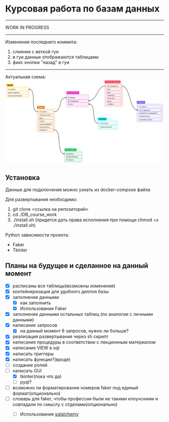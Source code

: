 # Курсовая работа по базам данных
****
WORK IN PROGRESS
****
Изменения последнего коммита:
1) слияние с веткой гуи
2) в гуи данные отображаются таблицами
3) фикс кнопки "назад" в гуи
****
Актуальная схема:
![Схема БД](./pictures/shema.png)
## Установка

Данные для подключения можно узнать из docker-compose файла

Для развертывания необходимо:
1) git clone <ссылка на репозиторий>
2) cd ./DB_course_work
3) ./install.sh (придется дать права исполнения при помощи chmod +x ./install.sh)

Python зависимости проекта:
- Faker
- Tkinter

## Планы на будущее и сделанное на данный момент
- [x] расписаны все таблицы(возможны изменения)
- [x] контейнеризация для удобного деплоя базы 
- [x] заполнение данными
  - [x] как заполнить
  - [x] Использование Faker
- [x] заполнение данными остальных таблиц (по аналогии с личными данными)
- [x] написание запросов
  - [x] на данный момент 6 запросов, нужно ли больше?
- [x] реализация развертывания через sh скрипт
- [x] написание процедуры в соответствии с лекционным материалом
- [x] написание VIEW  в sql
- [x] написать триггеры
- [x] написать функции?(вроде)
- [ ] создание ролей
- [ ] написать GUI
  - [x] tkinter(пока что да)
  - [ ] pyqt?
- [ ] возможно ли форматирование номеров faker под единый формат(опционально)
- [ ] словарь для faker, чтобы профессии были не такими клоунскими и совпадали по смыслу с отделами(опционально)
  - [ ]  Использование [sqlalchemy](https://github.com/sqlalchemy/sqlalchemy) 


